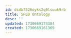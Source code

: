```yaml
---
id: dsdb7526oyks2q9lsuuk9rb
title: SFLO Ontology
desc: ''
updated: 1730669174384
created: 1730669161369
---
```

